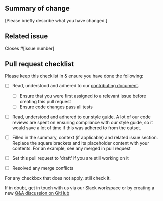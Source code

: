 ## Summary of change

[Please briefly describe what you have changed.]

## Related issue

Closes #[issue number]

## Pull request checklist

Please keep this checklist in & ensure you have done the following:

- [ ] Read, understood and adhered to our [contributing document](https://github.com/knjk04/book-project/blob/master/CONTRIBUTING.md).
  - [ ] Ensure that you were first assigned to a relevant issue before creating this pull request
  - [ ] Ensure code changes pass all tests

- [ ] Read, understood and adhered to our [style guide](https://github.com/knjk04/book-project/blob/master/STYLEGUIDE.md). A lot of our code reviews are spent on ensuring compliance with our style guide, so it would save a lot of time if this was adhered to from the outset. 

- [ ] Filled in the summary, context (if applicable) and related issue section. Replace the square brackets and its placeholder content with your contents. For an example, see any merged in pull request

- [ ] Set this pull request to 'draft' if you are still working on it

- [ ] Resolved any merge conflicts

For any checkbox that does not apply, still check it.

If in doubt, get in touch with us via our Slack workspace or by creating a new [Q&A discussion on GitHub](https://github.com/Project-Books/books-api/discussions/categories/q-a)
